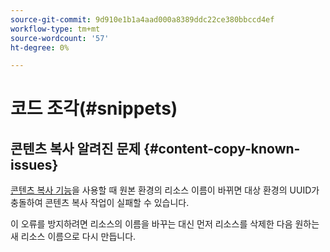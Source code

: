 ```yaml
---
source-git-commit: 9d910e1b1a4aad000a8389ddc22ce380bbccd4ef
workflow-type: tm+mt
source-wordcount: '57'
ht-degree: 0%

---
```

# 코드 조각(#snippets)

## 콘텐츠 복사 알려진 문제 {#content-copy-known-issues}

[콘텐츠 복사 기능](/help/using/content-copy.md)을 사용할 때 원본 환경의 리소스 이름이 바뀌면 대상 환경의 UUID가 충돌하여 콘텐츠 복사 작업이 실패할 수 있습니다.

이 오류를 방지하려면 리소스의 이름을 바꾸는 대신 먼저 리소스를 삭제한 다음 원하는 새 리소스 이름으로 다시 만듭니다.
